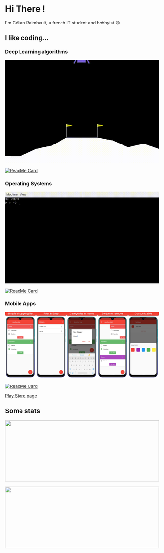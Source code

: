 # Hi There !
I'm Célian Raimbault, a french IT student and hobbyist 😄

## I like coding...
### Deep Learning algorithms
![PyTorch-Collections](res/pytorch_collections.gif)

[![ReadMe Card](https://github-readme-stats.vercel.app/api/pin/?username=Cc618&repo=PyTorch-Collections)](https://github.com/Cc618/PyTorch-Collections)


### Operating Systems
![Os2020](res/os2020.gif)

[![ReadMe Card](https://github-readme-stats.vercel.app/api/pin/?username=Cc618&repo=Os2020)](https://github.com/Cc618/Os2020)

### Mobile Apps
![Quick-Shop](res/quick_shop.jpg)

[![ReadMe Card](https://github-readme-stats.vercel.app/api/pin/?username=Cc618&repo=Quick-Shop)](https://github.com/Cc618/Quick-Shop)

[Play Store page](https://play.google.com/store/apps/details?id=com.cc.quick_shop)


<!-- TODO : https://github.com/Cc618/Up-Lang -->
<!-- TODO : Add link -->

## Some stats
<a href="https://github.com/anuraghazra/github-readme-stats" title="Go to Source"><img width="100%" height="200" src="https://github-readme-stats.vercel.app/api?username=Cc618&show_icons=true&theme=buefy&count_private=true"></a>


<a href="https://github.com/anuraghazra/github-readme-stats" title="Go to Source"><img width="100%" height="200" src="https://github-readme-stats.vercel.app/api/top-langs/?username=Cc618&exclude_repo=Deadly-Science&hide=C%23,ASP,HTML,GDScript&layout=compact&langs_count=10"></a>

